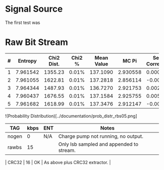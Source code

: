 
# Signal Source #

The first test was


# Raw Bit Stream #

| #    | Entropy  | Chi2 Dist. | Chi2 %    | Mean Value | MC Pi       | Serial Correlation |
|------|----------|------------|-----------|------------|-------------|--------------------|
| 1    | 7.961542 | 1355.23    | 0.01%     | 137.1090   | 2.930558    | 0.000619           |
| 2    | 7.961055 | 1622.81    | 0.01%     | 137.2818   | 2.856114    |-0.003822           |
| 3    | 7.964344 | 1487.93    | 0.01%     | 136.7270   | 2.921753    | 0.002994           |
| 4    | 7.960437 | 1676.55    | 0.01%     | 137.1584   | 2.925755    | 0.005780           |
| 5    | 7.961682 | 1618.99    | 0.01%     | 137.3476   | 2.912147    |-0.002330           |

!(Probability Distribution)[../documentation/prob_distr_rbs05.png]

| TAG    | kbps  | ENT | Notes                                 |
|--------|-------|-----|---------------------------------------|
| nogen  | 0     | N/A | Charge pump not running, no output.   |
| rawbs | 15      |     | Only lsb sampled and appended to stream.  |

| CRC32  | 16    | OK  | As above plus CRC32 extractor.        |

